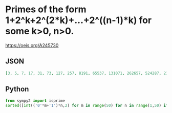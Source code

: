 # Primes of the form 1\+2^k\+2^\(2\*k\)\+\.\.\.\+2^\(\(n\-1\)\*k\) for some k\>0, n\>0\.
https://oeis.org/A245730
## JSON
```JSON
[3, 5, 7, 17, 31, 73, 127, 257, 8191, 65537, 131071, 262657, 524287, 2147483647, 4432676798593, 2305843009213693951, 618970019642690137449562111, 162259276829213363391578010288127, 170141183460469231731687303715884105727]
```
## Python
```Python
from sympy2 import isprime
sorted([int(('0'*m+'1')*n,2) for m in range(50) for n in range(1,50) if isprime(int(('0'*m+'1')*n,2))])
```
